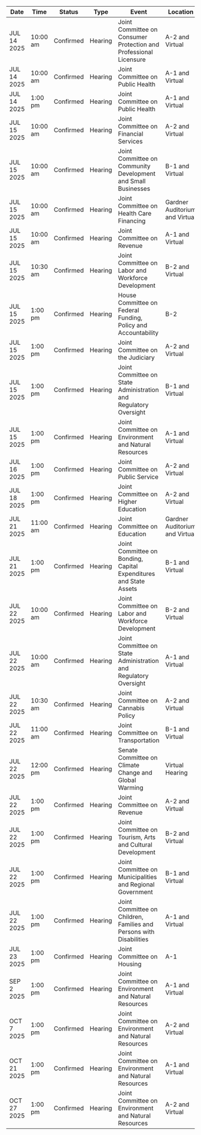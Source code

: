 | Date | Time | Status | Type | Event | Location |
|------|------|--------|------|--------|----------|
| JUL 14 2025 | 10:00 am | Confirmed | Hearing | Joint Committee on Consumer Protection and Professional Licensure | A-2                                                                                                                      and Virtual |
| JUL 14 2025 | 10:00 am | Confirmed | Hearing | Joint Committee on Public Health | A-1                                                                                                    and Virtual |
| JUL 14 2025 | 1:00 pm | Confirmed | Hearing | Joint Committee on Public Health | A-1                                                                                                    and Virtual |
| JUL 15 2025 | 10:00 am | Confirmed | Hearing | Joint Committee on Financial Services | A-2                                                                                                                      and Virtual |
| JUL 15 2025 | 10:00 am | Confirmed | Hearing | Joint Committee on Community Development and Small Businesses | B-1                                    and Virtual |
| JUL 15 2025 | 10:00 am | Confirmed | Hearing | Joint Committee on Health Care Financing | Gardner Auditorium                                              and Virtual |
| JUL 15 2025 | 10:00 am | Confirmed | Hearing | Joint Committee on Revenue | A-1                                                                                                    and Virtual |
| JUL 15 2025 | 10:30 am | Confirmed | Hearing | Joint Committee on Labor and Workforce Development | B-2                    and Virtual |
| JUL 15 2025 | 1:00 pm | Confirmed | Hearing | House Committee on Federal Funding, Policy and Accountability | B-2 |
| JUL 15 2025 | 1:00 pm | Confirmed | Hearing | Joint Committee on the Judiciary | A-2                                                                                                                      and Virtual |
| JUL 15 2025 | 1:00 pm | Confirmed | Hearing | Joint Committee on State Administration and Regulatory Oversight | B-1                                    and Virtual |
| JUL 15 2025 | 1:00 pm | Confirmed | Hearing | Joint Committee on Environment and Natural Resources | A-1                                                                                                    and Virtual |
| JUL 16 2025 | 1:00 pm | Confirmed | Hearing | Joint Committee on Public Service | A-2                                                                                                                      and Virtual |
| JUL 18 2025 | 1:00 pm | Confirmed | Hearing | Joint Committee on Higher Education | A-2                                                                                                                      and Virtual |
| JUL 21 2025 | 11:00 am | Confirmed | Hearing | Joint Committee on Education | Gardner Auditorium                                              and Virtual |
| JUL 21 2025 | 1:00 pm | Confirmed | Hearing | Joint Committee on Bonding, Capital Expenditures and State Assets | B-1                                    and Virtual |
| JUL 22 2025 | 10:00 am | Confirmed | Hearing | Joint Committee on Labor and Workforce Development | B-2                    and Virtual |
| JUL 22 2025 | 10:00 am | Confirmed | Hearing | Joint Committee on State Administration and Regulatory Oversight | A-1                                                                                                    and Virtual |
| JUL 22 2025 | 10:30 am | Confirmed | Hearing | Joint Committee on Cannabis Policy | A-2                                                                                                                      and Virtual |
| JUL 22 2025 | 11:00 am | Confirmed | Hearing | Joint Committee on Transportation | B-1                                    and Virtual |
| JUL 22 2025 | 12:00 pm | Confirmed | Hearing | Senate Committee on Climate Change and Global Warming | Virtual Hearing |
| JUL 22 2025 | 1:00 pm | Confirmed | Hearing | Joint Committee on Revenue | A-2                                                                                                                      and Virtual |
| JUL 22 2025 | 1:00 pm | Confirmed | Hearing | Joint Committee on Tourism, Arts and Cultural Development | B-2                    and Virtual |
| JUL 22 2025 | 1:00 pm | Confirmed | Hearing | Joint Committee on Municipalities and Regional Government | B-1                                    and Virtual |
| JUL 22 2025 | 1:00 pm | Confirmed | Hearing | Joint Committee on Children, Families and Persons with Disabilities | A-1                                                                                                    and Virtual |
| JUL 23 2025 | 1:00 pm | Confirmed | Hearing | Joint Committee on Housing | A-1 |
| SEP 2 2025 | 1:00 pm | Confirmed | Hearing | Joint Committee on Environment and Natural Resources | A-1                                                                                                    and Virtual |
| OCT 7 2025 | 1:00 pm | Confirmed | Hearing | Joint Committee on Environment and Natural Resources | A-2                                                                                                                      and Virtual |
| OCT 21 2025 | 1:00 pm | Confirmed | Hearing | Joint Committee on Environment and Natural Resources | A-1                                                                                                    and Virtual |
| OCT 27 2025 | 1:00 pm | Confirmed | Hearing | Joint Committee on Environment and Natural Resources | A-2                                                                                                                      and Virtual |
